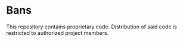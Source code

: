 Bans
========================================

This repository contains proprietary code. Distribution of said code is restricted to authorized project members.